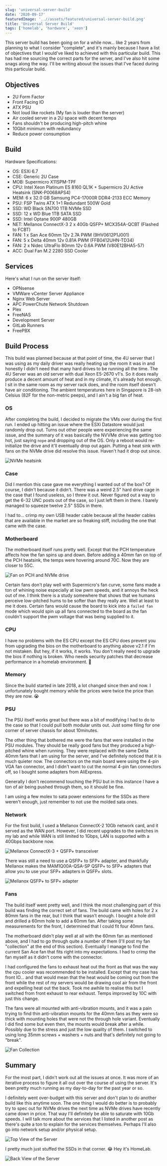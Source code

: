 ```yaml
---
slug: 'universal-server-build'
date: '2020-09-17'
featuredImage: '..//assets/featured/universal-server-build.png'
title: 'Universal Server Build'
tags: ['homelab', 'hardware', 'xeon']
---
```


This server build has been going on for a while now... like 2 years from planning to what I consider "complete", and it's mainly because I have a list of objectives that I would've liked to achieved with this particular build. This has had me sourcing the correct parts for the server, and I've also hit some snags along the way. I'll be writing abouut the issues that I've faced during this particular build.

## Objectives

- 2U Form Factor
- Front Facing IO
- ATX PSU
- Not loud like rockets (My fan is louder than the server)
- Air cooled server in a 2U space with decent temps
- Fans shouldn't be producing high-pitch whine
- 10Gbit minimum with redundancy
- Reduce power consumption

## Build

Hardware Specifications:

- OS: ESXi 6.7
- CSE: Generic 2U Case
- MOB: Supermicro X11SPM-TPF
- CPU: Intel Xeon Platinum ES 8160 QL1K + Supermicro 2U Active Heatsink (SNK-P0068APS4)
- MEM: 6 x 32.0 GB Samsung PC4-17000R DDR4-2133 ECC Memory
- PSU: FSP Twins ATX 1+1 Redundant 500W Gold
- SSD: WD Black SN700 1TB NVMe SSD
- SSD: 12 x WD Blue 1TB SATA SSD
- SSD: Intel Optane 900P 480GB
- NET: Mellanox ConnectX-3 2 x 40Gb QSFP+ MCX354A-QCBT (Flashed to FCBT)
- FAN: 1 x San Ace 60mm 12v 2.7A PWM (9HV0612P1J001)
- FAN: 5 x Delta 40mm 12v 0.81A PWM (FFB0412UHN-TD34)
- FAN: 2 x Nidec UltraFlo 80mm 12v 0.6A PWM (V80E12BHA5-57)
- ACC: Dual Fan M.2 2280 SSD Cooler

## Services

Here's what I run on the server itself:

- OPNsense
- VMWare vCenter Server Appliance
- Nginx Web Server
- APC PowerChute Network Shutdown
- Plex
- FreeNAS
- Development Server
- GitLab Runners
- FreePBX

## Build Process

This build was planned because at that point of time, the 4U server that I was using as my daily driver was really heating up the room it was in and honestly I didn't need that many hard drives to be running all the time. The 4U Server was an old server with dual Xeon E5-2670 v1's. So it does really produce a decent amount of heat and in my climate, it's already hot enough. I sit in the same room as my server rack does, and the room itself doesn't have air conditioning. The ambient temperatures here in Singapore is 28-ish Celsius (82F for the non-metric peeps), and I ain't a big fan of heat.

### OS

After completing the build, I decided to migrate the VMs over during the first run. I ended up hitting an issue where the ESXi Datastore would just randomly drop out. Turns out other people were experiencing the same issue, and the summary of it was basically the NVVMe drive was getting too hot, just saying `nope` and dropping out of the OS. Only a reboot would re-initialize the drive and it'll eventually drop out again. Putting a heat sink with fans on the NVMe drive did resolve this issue. Haven't had it drop out since.

![NVMe heatsink](..//assets/posts/universal-server-build/01.jpg)

### Case

Did I mention this case gave me everything I wanted out of the box? Of course, I didn't because it didn't. There was a weird 2.5" hard drive cage in the case that I found useless, so I threw it out. Never figured out a way to get the 6-32 UNC posts out of the case, so I just left them in there. I barely managed to squeeze twelve 2.5" SSDs in there.

I had to... crimp my own USB header cable because all the header cables that are available in the market are so freaking stiff, including the one that came with the case.

### Motherboard

The motherboard itself runs pretty well. Except that the PCH temperature affects how the fan spins up and down. Before adding a 40mm fan on top of the PCH heatsink, the temps were hovering around 70C. Now they are closer to 55C.

![Fan on PCH and NVMe drive](..//assets/posts/universal-server-build/02.jpg)

Certain fans don't play well with Supermicro's fan curve, some fans made a ton of whining noise especially at low pwm speeds, and it annoys the heck out of me. I think there is a study somewhere that shows that we humans perceive low-pitched hums to be softer than they really are. Well at least to me it does. Certain fans would cause the board to kick into a `failed fan` mode which would spin up all fans connected to the board as the fan couldn't support the pwm voltage that was being supplied to it.

### CPU

I have no problems with the ES CPU except the ES CPU does prevent you from upgrading the bios on the motherboard to anything above v2.1 if I'm not mistaken. But hey, if it works, it works. You don't really need to upgrade the bios if nothing is broken. Who needs security patches that decrease performance in a homelab environment. 🤔

### Memory

Since the build started in late 2018, a lot changed since then and now. I unfortunately bought memory while the prices were twice the price than they are now. 😭

### PSU

The PSU itself works great but there was a bit of modifying I had to do to the case so that I could pull both modular units out. Just some filing for one corner of server chassis for about 10minutes.

The other thing that bothered me were the fans that were installed in the PSU modules. They should be really good fans but they produced a high-pitched whine when running. They were replaced with the same Delta 40mm fans that I am using for the server, and I've definitely noticed that it is much quieter now. The connectors on the main board were using the 4-pin VGA fan connector, and I didn't want to cut the normal 4-pin fan connectors off, so I bought some adapters from AliExpress.

Generally I don't recommend touching the PSU but in this instance I have a ton of air being pushed through them, so it should be fine.

I am using a few molex to sata power extensions for the SSDs as there weren't enough, just remember to not use the molded sata ones.

### Network

For the first build, I used a Mellanox ConnectX-2 10Gb network card, and it served as the WAN port. However, I did recent upgrades to the switches in my lab and while WAN is still limited to 1Gbps, LAN is supported with a 40Gbps backbone now.

![Mellanox ConnectX-3 + QSFP+ transceiver](..//assets/posts/universal-server-build/03.jpg)

There was still a need to use a QSFP+ to SFP+ adapter, and thankfully Mellanox makes the MAM1Q00A-QSA-SP QSFP+ to SFP+ adapters that allow you to use your SFP+ adapters in QSFP+ slots.

![Mellanox QSFP+ to SFP+ adapter](..//assets/posts/universal-server-build/04.jpg)

### Fans

The build itself went pretty well, and I think the most challenging part of this build was finding the correct set of fans. The build came with holes for 2 x 80mm fans in the rear, but I think that wasn't enough. I bought a hole drill and drilled a 60mm hole to add a 60mm fan. After taking some measurements for the front, I determined that I could fit four 40mm fans.

The motherboard didn't play well at all with the 60mm fan as mentioned above, and I had to go through quite a number of them (I'll post my fan "collection" at the end of this section). Eventually I manage to find the current San Ace fan that fits right into my expectations. I had to crimp the fan myself as it didn't come with the connector.

I had configured the fans to exhaust heat out the front as that was the way the cpu cooler was recommended to be installed. Except that my case has front IO... and that would mean that the heat would be coming out from the front while the rest of my servers would be drawing cool air from the front and expelling heat out the back. Took me awhile to realise this but I switched from front exhaust to rear exhaust. Temps improved by 10C with just this change.

The fans were all mounted with anti-vibration mounts, and it was a pain trying to find thin anti-vibration mounts for the 40mm fans as they were so thick with mounting holes that were not the through hole variant. Eventually I did find some but even then, the mounts would break after a while. Possibly due to the stress and just the low quality of them. I switched to using long 35mm screws + washers + nuts and that's definitely not going to "break".

![Fan Collection](..//assets/posts/universal-server-build/05.jpg)

## Summary

For the most part, I didn't work out all the issues at once. It was more of an iterative process to figure it all out over the course of using the server. It's been pretty much running as my day-to-day for the past year or so.

I definitely went over-budget with this server and don't plan to do another build like this anytime soon. The one thing I would do better is to probably try to spec out for NVMe drives the next time as NVMe drives have recently came down in price. That way I'll definitely be able to saturate with 10Gb speeds. I will talk more about the services that I listed in another post as there's quite a ton to explain for the services themselves. Perhaps I'll also go into network setup and/or physical setup.

![Top View of the Server](..//assets/posts/universal-server-build/06.jpg)

I pretty much just stuffed the SSDs in that corner. 😂 Hey it's HomeLab.

![Back View of the Server](..//assets/posts/universal-server-build/07.jpg)
